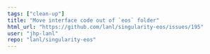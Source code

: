 ```yaml
---
tags: ["clean-up"]
title: "Move interface code out of `eos` folder"
html_url: "https://github.com/lanl/singularity-eos/issues/195"
user: "jhp-lanl"
repo: "lanl/singularity-eos"
---
```


